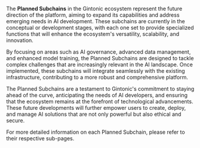 The **Planned Subchains** in the Gintonic ecosystem represent the future direction of the platform, aiming to expand its capabilities and address emerging needs in AI development. These subchains are currently in the conceptual or development stages, with each one set to provide specialized functions that will enhance the ecosystem's versatility, scalability, and innovation.

By focusing on areas such as AI governance, advanced data management, and enhanced model training, the Planned Subchains are designed to tackle complex challenges that are increasingly relevant in the AI landscape. Once implemented, these subchains will integrate seamlessly with the existing infrastructure, contributing to a more robust and comprehensive platform.

The Planned Subchains are a testament to Gintonic's commitment to staying ahead of the curve, anticipating the needs of AI developers, and ensuring that the ecosystem remains at the forefront of technological advancements. These future developments will further empower users to create, deploy, and manage AI solutions that are not only powerful but also ethical and secure.

For more detailed information on each Planned Subchain, please refer to their respective sub-pages.
